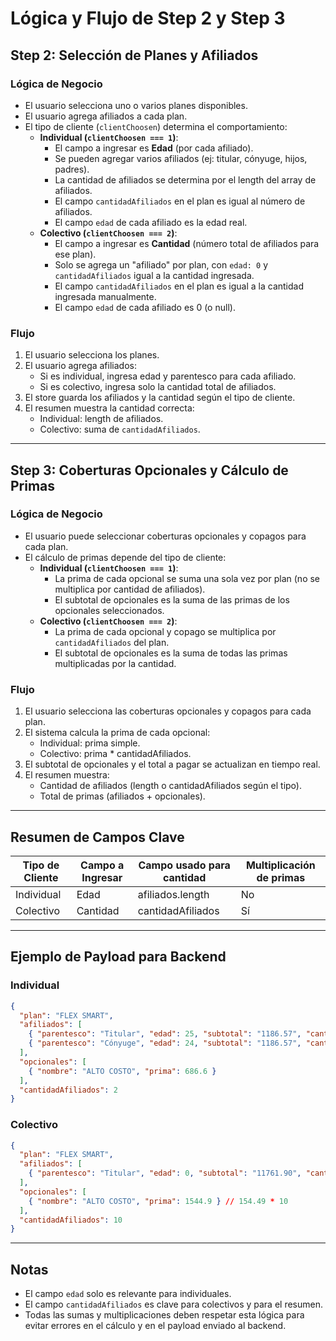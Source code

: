 # Lógica y Flujo de Step 2 y Step 3

## Step 2: Selección de Planes y Afiliados

### Lógica de Negocio
- El usuario selecciona uno o varios planes disponibles.
- El usuario agrega afiliados a cada plan.
- El tipo de cliente (`clientChoosen`) determina el comportamiento:
  - **Individual (`clientChoosen === 1`)**:
    - El campo a ingresar es **Edad** (por cada afiliado).
    - Se pueden agregar varios afiliados (ej: titular, cónyuge, hijos, padres).
    - La cantidad de afiliados se determina por el length del array de afiliados.
    - El campo `cantidadAfiliados` en el plan es igual al número de afiliados.
    - El campo `edad` de cada afiliado es la edad real.
  - **Colectivo (`clientChoosen === 2`)**:
    - El campo a ingresar es **Cantidad** (número total de afiliados para ese plan).
    - Solo se agrega un "afiliado" por plan, con `edad: 0` y `cantidadAfiliados` igual a la cantidad ingresada.
    - El campo `cantidadAfiliados` en el plan es igual a la cantidad ingresada manualmente.
    - El campo `edad` de cada afiliado es 0 (o null).

### Flujo
1. El usuario selecciona los planes.
2. El usuario agrega afiliados:
   - Si es individual, ingresa edad y parentesco para cada afiliado.
   - Si es colectivo, ingresa solo la cantidad total de afiliados.
3. El store guarda los afiliados y la cantidad según el tipo de cliente.
4. El resumen muestra la cantidad correcta:
   - Individual: length de afiliados.
   - Colectivo: suma de `cantidadAfiliados`.

---

## Step 3: Coberturas Opcionales y Cálculo de Primas

### Lógica de Negocio
- El usuario puede seleccionar coberturas opcionales y copagos para cada plan.
- El cálculo de primas depende del tipo de cliente:
  - **Individual (`clientChoosen === 1`)**:
    - La prima de cada opcional se suma una sola vez por plan (no se multiplica por cantidad de afiliados).
    - El subtotal de opcionales es la suma de las primas de los opcionales seleccionados.
  - **Colectivo (`clientChoosen === 2`)**:
    - La prima de cada opcional y copago se multiplica por `cantidadAfiliados` del plan.
    - El subtotal de opcionales es la suma de todas las primas multiplicadas por la cantidad.

### Flujo
1. El usuario selecciona las coberturas opcionales y copagos para cada plan.
2. El sistema calcula la prima de cada opcional:
   - Individual: prima simple.
   - Colectivo: prima * cantidadAfiliados.
3. El subtotal de opcionales y el total a pagar se actualizan en tiempo real.
4. El resumen muestra:
   - Cantidad de afiliados (length o cantidadAfiliados según el tipo).
   - Total de primas (afiliados + opcionales).

---

## Resumen de Campos Clave

| Tipo de Cliente | Campo a Ingresar | Campo usado para cantidad | Multiplicación de primas |
|-----------------|------------------|--------------------------|-------------------------|
| Individual      | Edad             | afiliados.length         | No                      |
| Colectivo       | Cantidad         | cantidadAfiliados        | Sí                      |

---

## Ejemplo de Payload para Backend

### Individual
```json
{
  "plan": "FLEX SMART",
  "afiliados": [
    { "parentesco": "Titular", "edad": 25, "subtotal": "1186.57", "cantidadAfiliados": 1 },
    { "parentesco": "Cónyuge", "edad": 24, "subtotal": "1186.57", "cantidadAfiliados": 1 }
  ],
  "opcionales": [
    { "nombre": "ALTO COSTO", "prima": 686.6 }
  ],
  "cantidadAfiliados": 2
}
```

### Colectivo
```json
{
  "plan": "FLEX SMART",
  "afiliados": [
    { "parentesco": "Titular", "edad": 0, "subtotal": "11761.90", "cantidadAfiliados": 10 }
  ],
  "opcionales": [
    { "nombre": "ALTO COSTO", "prima": 1544.9 } // 154.49 * 10
  ],
  "cantidadAfiliados": 10
}
```

---

## Notas
- El campo `edad` solo es relevante para individuales.
- El campo `cantidadAfiliados` es clave para colectivos y para el resumen.
- Todas las sumas y multiplicaciones deben respetar esta lógica para evitar errores en el cálculo y en el payload enviado al backend.
